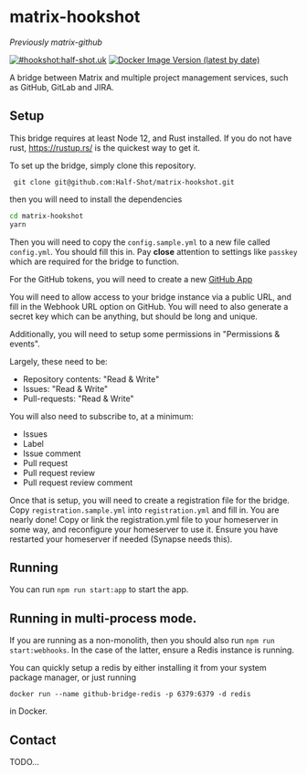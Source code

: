 matrix-hookshot
===============

*Previously matrix-github*

[![#hookshot:half-shot.uk](https://img.shields.io/matrix/github-bridge:half-shot.uk.svg?server_fqdn=chaotic.half-shot.uk&label=%23hookshot:half-shot.uk&logo=matrix)](https://matrix.to/#/#hookshot:half-shot.uk)
[![Docker Image Version (latest by date)](https://img.shields.io/docker/v/halfshot/matrix-hookshot)](https://hub.docker.com/r/halfshot/matrix-hookshot)

A bridge between Matrix and multiple project management services, such as GitHub, GitLab and JIRA.

## Setup

This bridge requires at least Node 12, and Rust installed. If you do not have rust, https://rustup.rs/ is the quickest way to get it.

To set up the bridge, simply clone this repository.

` git clone git@github.com:Half-Shot/matrix-hookshot.git`

then you will need to install the dependencies

```sh
cd matrix-hookshot
yarn
```

Then you will need to copy the `config.sample.yml` to a new file called `config.yml`. You should fill this in. Pay **close** attention to settings like `passkey` which are required for the bridge to function.

For the GitHub tokens, you will need to create a new [GitHub App](https://github.com/settings/apps/new)

You will need to allow access to your bridge instance via a public URL, and fill in the Webhook URL option on GitHub. You will need to also generate a secret key which can be anything, but should be long and unique.

Additionally, you will need to setup some permissions in "Permissions & events".

Largely, these need to be:

- Repository contents: "Read & Write"
- Issues: "Read & Write"
- Pull-requests: "Read & Write"

You will also need to subscribe to, at a minimum:

- Issues
- Label
- Issue comment
- Pull request
- Pull request review
- Pull request review comment

Once that is setup, you will need to create a registration file for the bridge. Copy `registration.sample.yml` into `registration.yml` and fill in. You are nearly done! Copy or link the registration.yml file to your homeserver in some way, and reconfigure your homeserver to use it. Ensure you have restarted your homeserver if needed (Synapse needs this).

## Running

You can run `npm run start:app` to start the app.


## Running in multi-process mode.

If you are running as a non-monolith, then you should also run `npm run start:webhooks`. In the case of the latter, ensure a Redis instance is running. 

You can quickly setup a redis by either installing it from your system package manager, or just running

`docker run --name github-bridge-redis -p 6379:6379 -d redis`

in Docker.
## Contact

TODO...